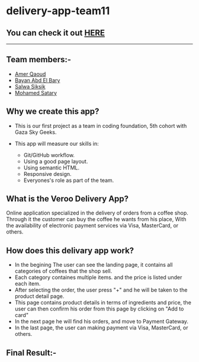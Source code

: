 # delivery-app-team11

## You can check it out [HERE](https://gsg-cf05.github.io/delivery-app-team11/)

---

## Team members:-
- [Amer Qaoud](https://github.com/AmerFQ)
- [Bayan Abd El Bary](https://github.com/bayan2002)
- [Salwa Siksik](https://github.com/salwasiksik)
- [Mohamed Satary](https://github.com/MohamedSatary)



## Why we create this app?
- This is our first project as a team in coding foundation, 5th cohort with Gaza Sky Geeks. 
- This app will measure our skills in:

  - Git/GitHub workflow.
  - Using a good page layout.
  - Using semantic HTML.
  - Responsive design.
  - Everyones's role as part of the team.


## What is the Veroo Delivery App?
Online application specialized in the delivery of orders from a coffee shop. Through it the customer can buy the coffee he wants from his place, With the availability of electronic payment services via Visa, MasterCard, or others.


## How does this delivary app work?
- In the begining The user can see the landing page, it contains all categories of coffees that the shop sell.
- Each category containes multiple items. and the price is listed under each item.
- After selecting the order, the user press "+" and he will be taken to the product detail page.
- This page contains product details in terms of ingredients and price, the user can then confirm his order from this page by clicking on "Add to card"
- In the next page he will find his orders, and move to Payment Gateway.
- In the last page, the user can making payment via Visa, MasterCard, or others.

## Final Result:-
